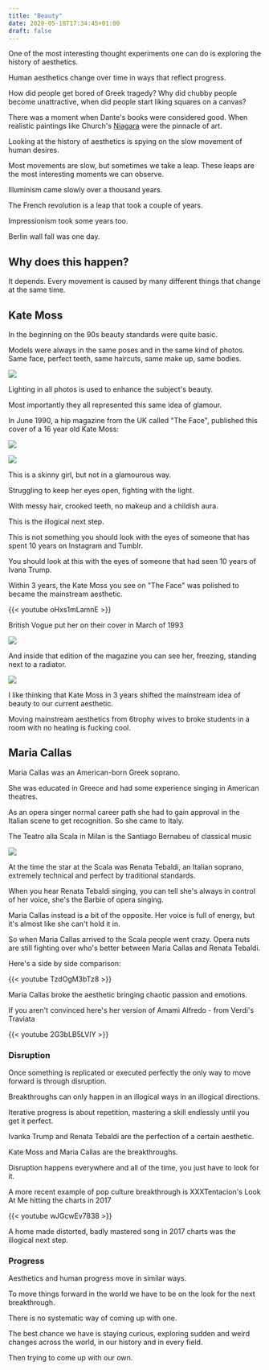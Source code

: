 ```yaml
---
title: "Beauty"
date: 2020-05-18T17:34:45+01:00
draft: false
---
```


One of the most interesting thought experiments one can do is exploring the history of aesthetics.

Human aesthetics change over time in ways that reflect progress.

How did people get bored of Greek tragedy? Why did chubby people become unattractive, when did people start liking squares on a canvas?

There was a moment when Dante's books were considered good. When realistic paintings like Church's [Niagara](https://en.wikipedia.org/wiki/Niagara_(Frederic_Edwin_Church)) were the pinnacle of art.

Looking at the history of aesthetics is spying on the slow movement of human desires.

Most movements are slow, but sometimes we take a leap. These leaps are the most interesting moments we can observe.

Illuminism came slowly over a thousand years.

The French revolution is a leap that took a couple of years.

Impressionism took some years too.

Berlin wall fall was one day.

## Why does this happen?

It depends. Every movement is caused by many different things that change at the same time.

## Kate Moss

In the beginning on the 90s beauty standards were quite basic.

Models were always in the same poses and in the same kind of photos. Same face, perfect teeth, same haircuts, same make up, same bodies.

![](/beauty/1990-vogue-covers.png)

Lighting in all photos is used to enhance the subject's beauty.

Most importantly they all represented this same idea of glamour.

In June 1990, a hip magazine from the UK called "The Face", published this cover of a 16 year old Kate Moss:

![](/beauty/kate-moss-the-face.jpg)

![](/beauty/km-1990.jpg)

This is a skinny girl, but not in a glamourous way.

Struggling to keep her eyes open, fighting with the light.

With messy hair, crooked teeth, no makeup and a childish aura.

This is the illogical next step.

This is not something you should look with the eyes of someone that has spent 10 years on Instagram and Tumblr.

You should look at this with the eyes of someone that had seen 10 years of Ivana Trump.

Within 3 years, the Kate Moss you see on "The Face" was polished to became the mainstream aesthetic.

{{< youtube oHxs1mLamnE >}}

British Vogue put her on their cover in March of 1993

![](/beauty/1993-kate-moss.jpg)

And inside that edition of the magazine you can see her, freezing, standing next to a radiator.

![](/beauty/kate-moss-corinne-day.jpg)

I like thinking that Kate Moss in 3 years shifted the mainstream idea of beauty to our current aesthetic.

Moving mainstream aesthetics from 6trophy wives to broke students in a room with no heating is fucking cool.

## Maria Callas

Maria Callas was an American-born Greek soprano.

She was educated in Greece and had some experience singing in American theatres.

As an opera singer normal career path she had to gain approval in the Italian scene to get recognition. So she came to Italy.

The Teatro alla Scala in Milan is the Santiago Bernabeu of classical music

![](/beauty/scala.jpg)

At the time the star at the Scala was Renata Tebaldi, an Italian soprano, extremely technical and perfect by traditional standards.

When you hear Renata Tebaldi singing, you can tell she's always in control of her voice, she's the Barbie of opera singing.

Maria Callas instead is a bit of the opposite. Her voice is full of energy, but it's almost like she can't hold it in.

So when Maria Callas arrived to the Scala people went crazy. Opera nuts are still fighting over who's better between Maria Callas and Renata Tebaldi.

Here's a side by side comparison:

{{< youtube TzdOgM3bTz8 >}}

Maria Callas broke the aesthetic bringing chaotic passion and emotions.

If you aren't convinced here's her version of Amami Alfredo - from Verdi's Traviata

{{< youtube 2G3bLB5LVIY >}}

### Disruption

Once something is replicated or executed perfectly the only way to move forward is through disruption.

Breakthroughs can only happen in an illogical ways in an illogical directions.

Iterative progress is about repetition, mastering a skill endlessly until you get it perfect.

Ivanka Trump and Renata Tebaldi are the perfection of a certain aesthetic.

Kate Moss and Maria Callas are the breakthroughs.

Disruption happens everywhere and all of the time, you just have to look for it.

A more recent example of pop culture breakthrough is XXXTentacion's Look At Me hitting the charts in 2017

{{< youtube wJGcwEv7838 >}}

A home made distorted, badly mastered song in 2017 charts was the illogical next step.

### Progress

Aesthetics and human progress move in similar ways. 

To move things forward in the world we have to be on the look for the next breakthrough.

There is no systematic way of coming up with one. 

The best chance we have is staying curious, exploring sudden and weird changes across the world, in our history and in every field.

Then trying to come up with our own.
